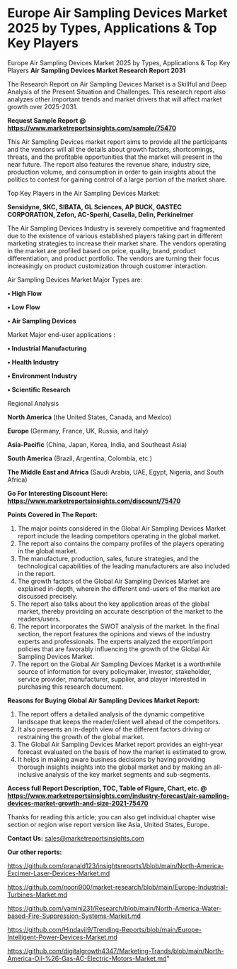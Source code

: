 # Europe Air Sampling Devices Market 2025 by Types, Applications & Top Key Players
Europe Air Sampling Devices Market 2025 by Types, Applications & Top Key Players
<strong>Air Sampling Devices Market Research Report 2031</strong>

The Research Report on Air Sampling Devices Market is a Skillful and Deep Analysis of the Present Situation and Challenges. This research report also analyzes other important trends and market drivers that will affect market growth over 2025-2031.

<strong>Request Sample Report @ <a href=https://www.marketreportsinsights.com/sample/75470>https://www.marketreportsinsights.com/sample/75470</a></strong>

This Air Sampling Devices market report aims to provide all the participants and the vendors will all the details about growth factors, shortcomings, threats, and the profitable opportunities that the market will present in the near future. The report also features the revenue share, industry size, production volume, and consumption in order to gain insights about the politics to contest for gaining control of a large portion of the market share.

Top Key Players in the Air Sampling Devices Market:

<strong>Sensidyne, SKC, SIBATA, GL Sciences, AP BUCK, GASTEC CORPORATION, Zefon, AC-Sperhi, Casella, Delin, Perkinelmer</strong>

The Air Sampling Devices Industry is severely competitive and fragmented due to the existence of various established players taking part in different marketing strategies to increase their market share. The vendors operating in the market are profiled based on price, quality, brand, product differentiation, and product portfolio. The vendors are turning their focus increasingly on product customization through customer interaction.

Air Sampling Devices Market Major Types are:

<strong>• High Flow

• Low Flow

• Air Sampling Devices</strong>

Market Major end-user applications :

<strong>• Industrial Manufacturing

• Health Industry

• Environment Industry

• Scientific Research</strong>

Regional Analysis

</u><strong><b>North America</b></strong> (the United States, Canada, and Mexico)

<strong><b>Europe </b></strong>(Germany, France, UK, Russia, and Italy)

<strong><b>Asia-Pacific</b></strong> (China, Japan, Korea, India, and Southeast Asia)

<strong><b>South America</b></strong> (Brazil, Argentina, Colombia, etc.)

<strong><b>The Middle East and Africa</b></strong> (Saudi Arabia, UAE, Egypt, Nigeria, and South Africa)

<strong>Go For Interesting Discount Here: <a href=https://www.marketreportsinsights.com/discount/75470>https://www.marketreportsinsights.com/discount/75470</a></strong>

<strong>Points Covered in The Report:</strong>
<ol>
  <li>The major points considered in the Global Air Sampling Devices Market report include the leading competitors operating in the global market.</li>
  <li>The report also contains the company profiles of the players operating in the global market.</li>
  <li>The manufacture, production, sales, future strategies, and the technological capabilities of the leading manufacturers are also included in the report.</li>
  <li>The growth factors of the Global Air Sampling Devices Market are explained in-depth, wherein the different end-users of the market are discussed precisely.</li>
  <li>The report also talks about the key application areas of the global market, thereby providing an accurate description of the market to the readers/users.</li>
  <li>The report incorporates the SWOT analysis of the market. In the final section, the report features the opinions and views of the industry experts and professionals. The experts analyzed the export/import policies that are favorably influencing the growth of the Global Air Sampling Devices Market.</li>
  <li>The report on the Global Air Sampling Devices Market is a worthwhile source of information for every policymaker, investor, stakeholder, service provider, manufacturer, supplier, and player interested in purchasing this research document.</li>
</ol>
<strong>Reasons for Buying Global Air Sampling Devices Market Report:</strong>

<ol>
  <li>The report offers a detailed analysis of the dynamic competitive landscape that keeps the reader/client well ahead of the competitors.</li>
  <li>It also presents an in-depth view of the different factors driving or restraining the growth of the global market.</li>
  <li>The Global Air Sampling Devices Market report provides an eight-year forecast evaluated on the basis of how the market is estimated to grow.</li>
  <li>It helps in making aware business decisions by having providing thorough insights insights into the global market and by making an all-inclusive analysis of the key market segments and sub-segments.</li>
</ol>
<strong>Access full Report Description, TOC, Table of Figure, Chart, etc. @ <a href=https://www.marketreportsinsights.com/industry-forecast/air-sampling-devices-market-growth-and-size-2021-75470>https://www.marketreportsinsights.com/industry-forecast/air-sampling-devices-market-growth-and-size-2021-75470</a></strong>


Thanks for reading this article; you can also get individual chapter wise section or region wise report version like Asia, United States, Europe.

<strong>Contact Us:</strong>
sales@marketreportsinsights.com

<strong>Our other reports:</strong>

<a href=https://github.com/pranald123/insightsreports1/blob/main/North-America-Excimer-Laser-Devices-Market.md>https://github.com/pranald123/insightsreports1/blob/main/North-America-Excimer-Laser-Devices-Market.md</a>

<a href=https://github.com/noori900/market-research/blob/main/Europe-Industrial-Turbines-Market.md>https://github.com/noori900/market-research/blob/main/Europe-Industrial-Turbines-Market.md</a>

<a href=https://github.com/yamini231/Research/blob/main/North-America-Water-based-Fire-Suppression-Systems-Market.md>https://github.com/yamini231/Research/blob/main/North-America-Water-based-Fire-Suppression-Systems-Market.md</a>

<a href=https://github.com/Hindavii9/Trending-Reports/blob/main/Europe-Intelligent-Power-Devices-Market.md>https://github.com/Hindavii9/Trending-Reports/blob/main/Europe-Intelligent-Power-Devices-Market.md</a>

<a href=https://github.com/digitalgrowth4347/Marketing-Trands/blob/main/North-America-Oil-%26-Gas-AC-Electric-Motors-Market.md>https://github.com/digitalgrowth4347/Marketing-Trands/blob/main/North-America-Oil-%26-Gas-AC-Electric-Motors-Market.md</a>"
